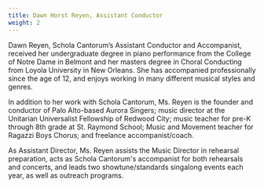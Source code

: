 ```yaml
---
title: Dawn Horst Reyen, Assistant Conductor
weight: 2
---
```


Dawn Reyen, Schola Cantorum’s Assistant Conductor and Accompanist, received her
undergraduate degree in piano performance from the College of Notre Dame in
Belmont and her masters degree in Choral Conducting from Loyola University in
New Orleans. She has accompanied professionally since the age of 12, and enjoys
working in many different musical styles and genres.

In addition to her work with Schola Cantorum, Ms. Reyen is the founder and
conductor of Palo Alto-based Aurora Singers; music director at the Unitarian
Universalist Fellowship of Redwood City; music teacher for pre-K through 8th
grade at St. Raymond School; Music and Movement teacher for Ragazzi Boys Chorus;
and freelance accompanist/coach. 

As Assistant Director, Ms. Reyen assists the Music Director in rehearsal
preparation, acts as Schola Cantorum's accompanist for both rehearsals and
concerts, and leads two showtune/standards singalong events each year, as well
as outreach programs.

